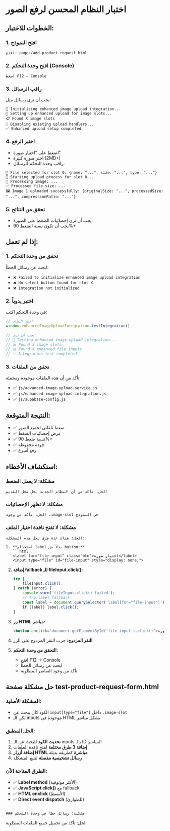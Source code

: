 # اختبار النظام المحسن لرفع الصور

## الخطوات للاختبار:

### 1. افتح النموذج
```
افتح: pages/add-product-request.html
```

### 2. افتح وحدة التحكم (Console)
```
اضغط F12 → Console
```

### 3. راقب الرسائل
يجب أن ترى رسائل مثل:
```
🚀 Initializing enhanced image upload integration...
🔧 Setting up enhanced upload for image slots...
📋 Found X image slots
🛑 Disabling existing upload handlers...
✅ Enhanced upload setup completed
```

### 4. اختبر الرفع
- اضغط على "اختيار صورة"
- اختر صورة كبيرة (2MB+)
- راقب وحدة التحكم للرسائل:
```
📁 File selected for slot 0: {name: "...", size: "...", type: "..."}
🚀 Starting upload process for slot 0...
🔄 Processing image: ...
✅ Processed file size: ...
🖼️ Image 1 uploaded successfully: {originalSize: "...", processedSize: "...", compressionRatio: "..."}
```

### 5. تحقق من النتائج
- يجب أن ترى إحصائيات الضغط على الصورة
- يجب أن تكون نسبة الضغط 90%+

## إذا لم تعمل:

### 1. تحقق من وحدة التحكم
ابحث عن رسائل الخطأ:
- `❌ Failed to initialize enhanced image upload integration`
- `❌ No select button found for slot X`
- `❌ Integration not initialized`

### 2. اختبر يدوياً
في وحدة التحكم اكتب:
```javascript
// اختبر النظام
window.enhancedImageUploadIntegration.testIntegration()

// يجب أن ترى:
// 🧪 Testing enhanced image upload integration...
// 📊 Found X image slots
// 📊 Found X enhanced file inputs
// ✅ Integration test completed
```

### 3. تحقق من الملفات
تأكد من أن هذه الملفات موجودة ومحملة:
- ✅ `js/advanced-image-upload-service.js`
- ✅ `js/enhanced-image-upload-integration.js`
- ✅ `js/supabase-config.js`

## النتيجة المتوقعة:

- ✅ ضغط تلقائي لجميع الصور
- ✅ عرض إحصائيات الضغط
- ✅ نسبة ضغط 90%+
- ✅ جودة محفوظة
- ✅ رفع أسرع

## استكشاف الأخطاء:

### مشكلة: لا يعمل الضغط
```
الحل: تأكد من أن النظام الجديد يحل محل القديم
```

### مشكلة: لا تظهر الإحصائيات
```
الحل: تأكد من وجود .image-slot في النموذج
```

### مشكلة: لا تفتح نافذة اختيار الملف
```
الحل: هناك عدة طرق لحل هذه المشكلة:

1. **استخدام label بدلاً من button:**
   ```html
   <label for="file-input" class="btn">اختيار صورة</label>
   <input type="file" id="file-input" style="display: none;">
   ```

2. **إضافة fallback للـ fileInput.click():**
   ```javascript
   try {
       fileInput.click();
   } catch (error) {
       console.warn('fileInput.click() failed');
       // Try label fallback
       const label = document.querySelector('label[for="file-input"]');
       if (label) label.click();
   }
   ```

3. **زر HTML مباشر:**
   ```html
   <button onclick="document.getElementById('file-input').click()">اختيار صورة</button>
   ```

4. **النقر المزدوج:** جرب النقر المزدوج على الزر

5. **التحقق من وحدة التحكم:**
   - افتح F12 → Console
   - ابحث عن رسائل الخطأ
   - تأكد من وجود العناصر المطلوبة

## حل مشكلة صفحة test-product-request-form.html

### المشكلة الأصلية:
- الكود كان يبحث عن `input[type="file"]` داخل `.image-slot`
- لكن الـ inputs موجودة في HTML بشكل مباشر

### الحل المطبق:
1. **تحديث الكود** للبحث عن الـ inputs بالـ ID المباشر
2. **إضافة 3 طرق مختلفة** لفتح نافذة الملفات
3. **إضافة أزرار HTML مباشرة** كطريقة بديلة
4. **رسائل تشخيصية مفصلة** لتتبع المشكلة

### الطرق المتاحة الآن:
- ✅ **Label method** (الأكثر موثوقية)
- ✅ **JavaScript click()** مع fallback
- ✅ **HTML onclick** (الأبسط)
- ✅ **Direct event dispatch** (للطوارئ)
```

### مشكلة: رسائل خطأ في وحدة التحكم
```
الحل: تأكد من تحميل جميع الملفات المطلوبة
```
